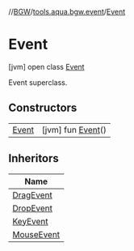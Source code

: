 //[BGW](../../../index.md)/[tools.aqua.bgw.event](../index.md)/[Event](index.md)



# Event  
 [jvm] open class [Event](index.md)

Event superclass.

   


## Constructors  
  
| | |
|---|---|
| <a name="tools.aqua.bgw.event/Event/Event/#/PointingToDeclaration/"></a>[Event](-event.md)| <a name="tools.aqua.bgw.event/Event/Event/#/PointingToDeclaration/"></a> [jvm] fun [Event](-event.md)()   <br>|


## Inheritors  
  
|  Name | 
|---|
| <a name="tools.aqua.bgw.event/DragEvent///PointingToDeclaration/"></a>[DragEvent](../-drag-event/index.md)|
| <a name="tools.aqua.bgw.event/DropEvent///PointingToDeclaration/"></a>[DropEvent](../-drop-event/index.md)|
| <a name="tools.aqua.bgw.event/KeyEvent///PointingToDeclaration/"></a>[KeyEvent](../-key-event/index.md)|
| <a name="tools.aqua.bgw.event/MouseEvent///PointingToDeclaration/"></a>[MouseEvent](../-mouse-event/index.md)|

